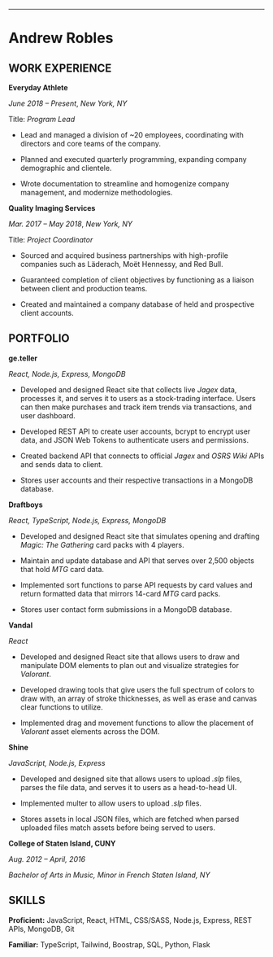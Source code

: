 _____________________________________________________________________________________________________________________________________________________________

# Andrew Robles

## WORK EXPERIENCE

**Everyday Athlete** 

_June 2018 – Present_, _New York, NY_

Title: _Program Lead_  

- Lead and managed a division of ~20 employees, coordinating with directors and core teams of the company.

- Planned and executed quarterly programming, expanding company demographic and clientele.

- Wrote documentation to streamline and homogenize company management, and modernize methodologies.

**Quality Imaging Services**

_Mar. 2017 – May 2018_, _New York, NY_

Title: _Project Coordinator_

- Sourced and acquired business partnerships with high-profile companies such as Läderach, Moët Hennessy, and Red Bull.

- Guaranteed completion of client objectives by functioning as a liaison between client and production teams.

- Created and maintained a company database of held and prospective client accounts.

## PORTFOLIO

**ge.teller**

_React, Node.js, Express, MongoDB_

- Developed and designed React site that collects live _Jagex_ data, processes it, and serves it to users as a stock-trading  interface. Users can then make purchases and track item trends via transactions, and user dashboard.

- Developed REST API to create user accounts, bcrypt to encrypt user data, and JSON Web Tokens to authenticate users and permissions.

- Created backend API that connects to official _Jagex_ and _OSRS Wiki_ APIs and sends data to client.

- Stores user accounts and their respective transactions in a MongoDB database.

**Draftboys**

_React, TypeScript, Node.js, Express, MongoDB_

- Developed and designed React site that simulates opening and drafting _Magic: The Gathering_ card packs with 4 players.

- Maintain and update database and API that serves over 2,500 objects that hold _MTG_ card data.

- Implemented sort functions to parse API requests by card values and return formatted data that mirrors 14-card _MTG_ card packs.

- Stores user contact form submissions in a MongoDB database.

**Vandal**

_React_

- Developed and designed React site that allows users to draw and manipulate DOM elements to plan out and visualize strategies for _Valorant_.

- Developed drawing tools that give users the full spectrum of colors to draw with, an array of stroke thicknesses, as well as erase and canvas clear functions to utilize.

- Implemented drag and movement functions to allow the placement of _Valorant_ asset elements across the DOM.

**Shine**

_JavaScript, Node.js, Express_

- Developed and designed site that allows users to upload _.slp_ files, parses the file data, and serves it to users as a head-to-head UI.

- Implemented multer to allow users to upload _.slp_ files.

- Stores assets in local JSON files, which are fetched when parsed uploaded files match assets before being served to users.

**College of Staten Island, CUNY**

_Aug. 2012 – April, 2016_

_Bachelor of Arts in Music, Minor in French  Staten Island, NY_

## SKILLS
**Proficient:** JavaScript, React, HTML, CSS/SASS, Node.js, Express, REST APIs, MongoDB, Git

**Familiar:** TypeScript, Tailwind, Boostrap, SQL, Python, Flask
